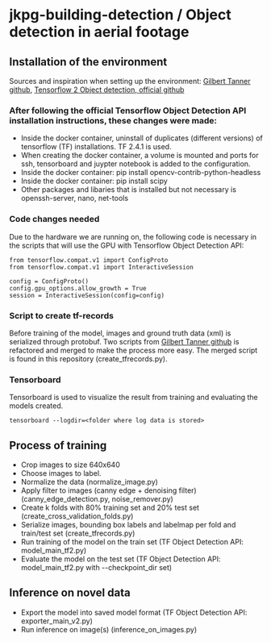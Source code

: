 # jkpg-building-detection / Object detection in aerial footage
## Installation of the environment
Sources and inspiration when setting up the environment:
[Gilbert Tanner github](https://github.com/TannerGilbert/Tensorflow-Object-Detection-API-Train-Model), 
[Tensorflow 2 Object detection, official github](https://github.com/tensorflow/models/blob/master/research/object_detection/g3doc/tf2.md)

### After following the official Tensorflow Object Detection API installation instructions, these changes were made:
 * Inside the docker container, uninstall of duplicates (different versions) of tensorflow (TF) installations. TF 2.4.1 is used.
 * When creating the docker container, a volume is mounted and ports for ssh, tensorboard and juypter notebook is added to the configuration.
 * Inside the docker container: pip install opencv-contrib-python-headless
 * Inside the docker container: pip install scipy
 * Other packages and libaries that is installed but not necessary is openssh-server, nano, net-tools
 
### Code changes needed
Due to the hardware we are running on, the following code is necessary in the scripts that will use the GPU with Tensorflow Object Detection API:
```
from tensorflow.compat.v1 import ConfigProto
from tensorflow.compat.v1 import InteractiveSession

config = ConfigProto()
config.gpu_options.allow_growth = True
session = InteractiveSession(config=config)
```

### Script to create tf-records
Before training of the model, images and ground truth data (xml) is serialized through protobuf. Two scripts from [Gilbert Tanner github](https://github.com/TannerGilbert/Tensorflow-Object-Detection-API-Train-Model) is refactored and merged to make the process more easy. The merged script is found in this repository (create_tfrecords.py).

### Tensorboard
Tensorboard is used to visualize the result from training and evaluating the models created.
```
tensorboard --logdir=<folder where log data is stored>
```

## Process of training
 * Crop images to size 640x640
 * Choose images to label.
 * Normalize the data (normalize_image.py)
 * Apply filter to images (canny edge + denoising filter) (canny_edge_detection.py, noise_remover.py)
 * Create k folds with 80% training set and 20% test set (create_cross_validation_folds.py)
 * Serialize images, bounding box labels and labelmap per fold and train/test set (create_tfrecords.py)
 * Run training of the model on the train set (TF Object Detection API: model_main_tf2.py)
 * Evaluate the model on the test set (TF Object Detection API: model_main_tf2.py with --checkpoint_dir <folder with checkpoints> set)

## Inference on novel data
 * Export the model into saved model format (TF Object Detection API: exporter_main_v2.py)
 * Run inference on image(s) (inference_on_images.py)
